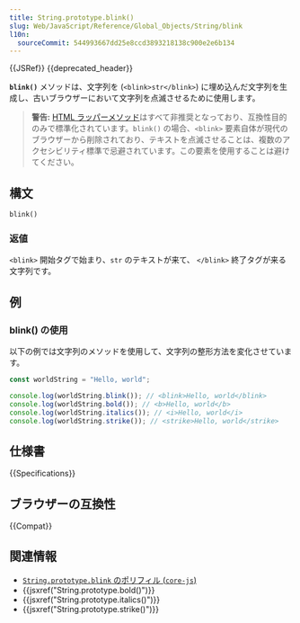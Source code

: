 ```yaml
---
title: String.prototype.blink()
slug: Web/JavaScript/Reference/Global_Objects/String/blink
l10n:
  sourceCommit: 544993667dd25e8ccd3893218138c900e2e6b134
---
```


{{JSRef}} {{deprecated_header}}

**`blink()`** メソッドは、文字列を (`<blink>str</blink>`) に埋め込んだ文字列を生成し、古いブラウザーにおいて文字列を点滅させるために使用します。

> **警告:** [HTML ラッパーメソッド](/ja/docs/Web/JavaScript/Reference/Global_Objects/String#html_wrapper_methods)はすべて非推奨となっており、互換性目的のみで標準化されています。`blink()` の場合、`<blink>` 要素自体が現代のブラウザーから削除されており、テキストを点滅させることは、複数のアクセシビリティ標準で忌避されています。この要素を使用することは避けてください。

## 構文

```js-nolint
blink()
```

### 返値

`<blink>` 開始タグで始まり、`str` のテキストが来て、 `</blink>` 終了タグが来る文字列です。

## 例

### blink() の使用

以下の例では文字列のメソッドを使用して、文字列の整形方法を変化させています。

```js
const worldString = "Hello, world";

console.log(worldString.blink()); // <blink>Hello, world</blink>
console.log(worldString.bold()); // <b>Hello, world</b>
console.log(worldString.italics()); // <i>Hello, world</i>
console.log(worldString.strike()); // <strike>Hello, world</strike>
```

## 仕様書

{{Specifications}}

## ブラウザーの互換性

{{Compat}}

## 関連情報

- [`String.prototype.blink` のポリフィル (`core-js`)](https://github.com/zloirock/core-js#ecmascript-string-and-regexp)
- {{jsxref("String.prototype.bold()")}}
- {{jsxref("String.prototype.italics()")}}
- {{jsxref("String.prototype.strike()")}}
